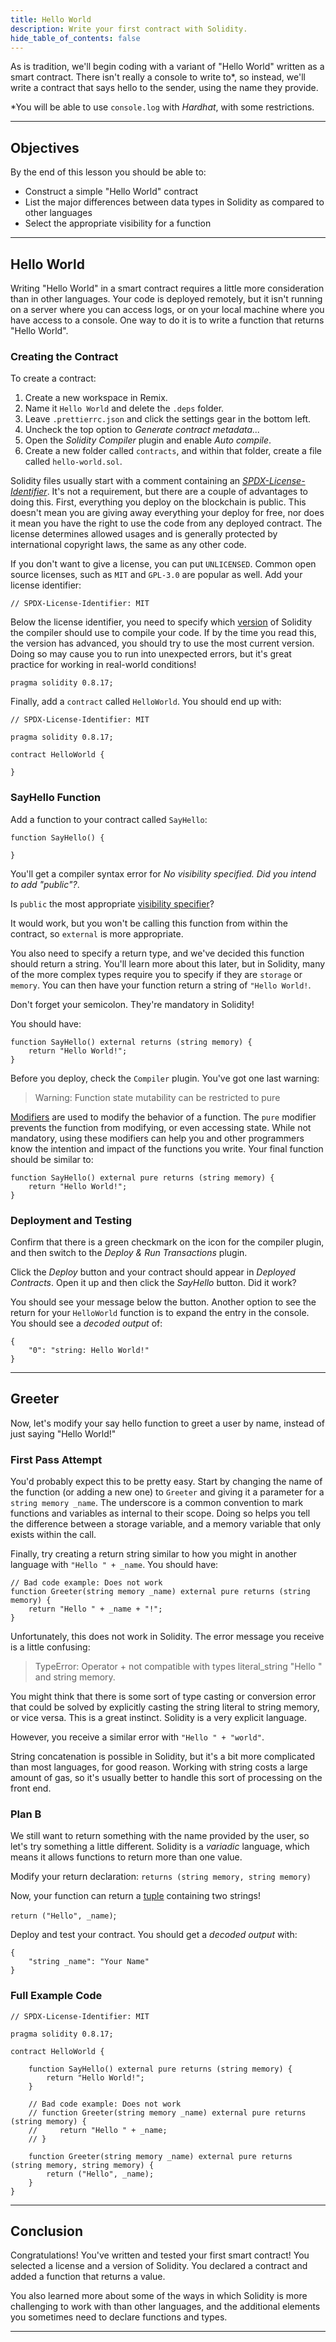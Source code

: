 ```yaml
---
title: Hello World
description: Write your first contract with Solidity.
hide_table_of_contents: false
---
```


As is tradition, we'll begin coding with a variant of "Hello World" written as a smart contract. There isn't really a console to write to\*, so instead, we'll write a contract that says hello to the sender, using the name they provide.

\*You will be able to use `console.log` with _Hardhat_, with some restrictions.

---

## Objectives

By the end of this lesson you should be able to:

- Construct a simple "Hello World" contract
- List the major differences between data types in Solidity as compared to other languages
- Select the appropriate visibility for a function

---

## Hello World

Writing "Hello World" in a smart contract requires a little more consideration than in other languages. Your code is deployed remotely, but it isn't running on a server where you can access logs, or on your local machine where you have access to a console. One way to do it is to write a function that returns "Hello World".

### Creating the Contract

To create a contract:

1. Create a new workspace in Remix.
2. Name it `Hello World` and delete the `.deps` folder.
3. Leave `.prettierrc.json` and click the settings gear in the bottom left.
4. Uncheck the top option to _Generate contract metadata..._
5. Open the _Solidity Compiler_ plugin and enable _Auto compile_.
6. Create a new folder called `contracts`, and within that folder, create a file called `hello-world.sol`.

Solidity files usually start with a comment containing an [_SPDX-License-Identifier_]. It's not a requirement, but there are a couple of advantages to doing this. First, everything you deploy on the blockchain is public. This doesn't mean you are giving away everything your deploy for free, nor does it mean you have the right to use the code from any deployed contract. The license determines allowed usages and is generally protected by international copyright laws, the same as any other code.

If you don't want to give a license, you can put `UNLICENSED`. Common open source licenses, such as `MIT` and `GPL-3.0` are popular as well. Add your license identifier:

```Solidity
// SPDX-License-Identifier: MIT
```

Below the license identifier, you need to specify which [version] of Solidity the compiler should use to compile your code. If by the time you read this, the version has advanced, you should try to use the most current version. Doing so may cause you to run into unexpected errors, but it's great practice for working in real-world conditions!

```Solidity
pragma solidity 0.8.17;
```

Finally, add a `contract` called `HelloWorld`. You should end up with:

```Solidity
// SPDX-License-Identifier: MIT

pragma solidity 0.8.17;

contract HelloWorld {

}
```

### SayHello Function

Add a function to your contract called `SayHello`:

```Solidity
function SayHello() {

}
```

You'll get a compiler syntax error for _No visibility specified. Did you intend to add "public"?_.

Is `public` the most appropriate [visibility specifier]?

It would work, but you won't be calling this function from within the contract, so `external` is more appropriate.

You also need to specify a return type, and we've decided this function should return a string. You'll learn more about this later, but in Solidity, many of the more complex types require you to specify if they are `storage` or `memory`. You can then have your function return a string of `"Hello World!`.

Don't forget your semicolon. They're mandatory in Solidity!

You should have:

```Solidity
function SayHello() external returns (string memory) {
    return "Hello World!";
}
```

Before you deploy, check the `Compiler` plugin. You've got one last warning:

> Warning: Function state mutability can be restricted to pure

[Modifiers] are used to modify the behavior of a function. The `pure` modifier prevents the function from modifying, or even accessing state. While not mandatory, using these modifiers can help you and other programmers know the intention and impact of the functions you write. Your final function should be similar to:

```Solidity
function SayHello() external pure returns (string memory) {
    return "Hello World!";
}
```

### Deployment and Testing

Confirm that there is a green checkmark on the icon for the compiler plugin, and then switch to the _Deploy & Run Transactions_ plugin.

Click the _Deploy_ button and your contract should appear in _Deployed Contracts_. Open it up and then click the _SayHello_ button. Did it work?

You should see your message below the button. Another option to see the return for your `HelloWorld` function is to expand the entry in the console. You should see a _decoded output_ of:

```text
{
	"0": "string: Hello World!"
}
```

---

## Greeter

Now, let's modify your say hello function to greet a user by name, instead of just saying "Hello World!"

### First Pass Attempt

You'd probably expect this to be pretty easy. Start by changing the name of the function (or adding a new one) to `Greeter` and giving it a parameter for a `string memory _name`. The underscore is a common convention to mark functions and variables as internal to their scope. Doing so helps you tell the difference between a storage variable, and a memory variable that only exists within the call.

Finally, try creating a return string similar to how you might in another language with `"Hello " + _name`. You should have:

```Solidity
// Bad code example: Does not work
function Greeter(string memory _name) external pure returns (string memory) {
    return "Hello " + _name + "!";
}
```

Unfortunately, this does not work in Solidity. The error message you receive is a little confusing:

> TypeError: Operator + not compatible with types literal_string "Hello " and string memory.

You might think that there is some sort of type casting or conversion error that could be solved by explicitly casting the string literal to string memory, or vice versa. This is a great instinct. Solidity is a very explicit language.

However, you receive a similar error with `"Hello " + "world"`.

String concatenation is possible in Solidity, but it's a bit more complicated than most languages, for good reason. Working with string costs a large amount of gas, so it's usually better to handle this sort of processing on the front end.

### Plan B

We still want to return something with the name provided by the user, so let's try something a little different. Solidity is a _variadic_ language, which means it allows functions to return more than one value.

Modify your return declaration: `returns (string memory, string memory)`

Now, your function can return a [tuple] containing two strings!

`return ("Hello", _name)`;

Deploy and test your contract. You should get a _decoded output_ with:

```text
{
	"string _name": "Your Name"
}
```

### Full Example Code

```solidity
// SPDX-License-Identifier: MIT

pragma solidity 0.8.17;

contract HelloWorld {

    function SayHello() external pure returns (string memory) {
        return "Hello World!";
    }

    // Bad code example: Does not work
    // function Greeter(string memory _name) external pure returns (string memory) {
    //     return "Hello " + _name;
    // }

    function Greeter(string memory _name) external pure returns (string memory, string memory) {
        return ("Hello", _name);
    }
}
```

---

## Conclusion

Congratulations! You've written and tested your first smart contract! You selected a license and a version of Solidity. You declared a contract and added a function that returns a value.

You also learned more about some of the ways in which Solidity is more challenging to work with than other languages, and the additional elements you sometimes need to declare functions and types.

---

<!-- Add reference style links here.  These do not render on the page. -->

[_SPDX-License-Identifier_]: https://spdx.org/licenses/
[version]: https://docs.soliditylang.org/en/v0.8.17/layout-of-source-files.html?#version-pragma
[visibility specifier]: https://docs.soliditylang.org/en/v0.8.17/cheatsheet.html?#function-visibility-specifiers
[modifiers]: https://docs.soliditylang.org/en/v0.8.17/cheatsheet.html?#modifiers
[tuple]: https://en.wikipedia.org/wiki/Tuple
